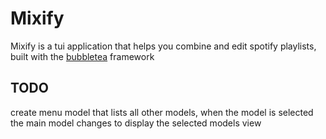 # Mixify

Mixify is a tui application that helps you combine and edit spotify playlists, built with the [bubbletea](https://github.com/charmbracelet/bubbletea) framework

## TODO
create menu model that lists all other models, when the model is selected the main model changes to display the selected models view
